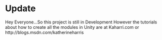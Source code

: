 <h1>Update</h1>
Hey Everyone...So this project is still in Development However the tutorials about how to create all the modules in Unity are at Kaharri.com or http://blogs.msdn.com/katherineharris
